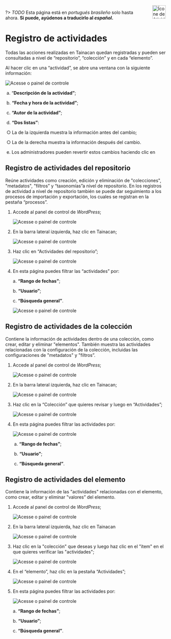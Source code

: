<div style="float: right; margin-left: 1rem;">
	<img 
		alt="Ícone de Atividades" 
		src="_assets/images/icon_logs.png"
		width="42"
		height="42">
</div>

?> _TODO_ Esta página está en _portugués brasileño_ solo hasta ahora. **Si puede, ayúdenos a traducirlo al _español_.**

# Registro de actividades

Todas las acciones realizadas en Tainacan quedan registradas y pueden ser consultadas a nivel de “repositorio”, “colección” y en cada “elemento”.

Al hacer clic en una “actividad”, se abre una ventana con la siguiente información:

![Acesse o painel de controle](_assets\images\103.png)

​ a. “**Descripción de la actividad”**;

​ b. **“Fecha y hora de la actividad”**;

​ c. **“Autor de la actividad”**;

​ d. **“Dos listas”**:

​ ○ La de la izquierda muestra la información antes del cambio;

​ ○ La de la derecha muestra la información después del cambio.

​ e. Los administradores pueden revertir estos cambios haciendo clic en

## Registro de actividades del repositorio

Reúne actividades como creación, edición y eliminación de "colecciones", "metadatos", "filtros” y “taxonomías”a nivel de repositorio. En los registros de actividad a nivel de repositorio también se puede dar seguimiento a los procesos de importación y exportación, los cuales se registran en la pestaña “procesos”.

1. Accede al panel de control de _WordPress_;

   ![Acesse o painel de controle](_assets\images\050.png)

2. En la barra lateral izquierda, haz clic en Tainacan;

   ![Acesse o painel de controle](_assets\images\051.png)

3. Haz clic en “Actividades del repositorio”;

   ![Acesse o painel de controle](_assets\images\104.png)

4. En esta página puedes filtrar las “actividades” por:

   a. **“Rango de fechas”**;

   b. **“Usuario”**;

   c. **“Búsqueda general”**.

   ![Acesse o painel de controle](_assets\images\105.png)

## Registro de actividades de la colección

Contiene la información de actividades dentro de una colección, como crear, editar y eliminar "elementos". También muestra las actividades relacionadas con la configuración de la colección, incluidas las configuraciones de "metadatos" y "filtros”.

1. Accede al panel de control de _WordPress_;

   ![Acesse o painel de controle](_assets\images\050.png)

2. En la barra lateral izquierda, haz clic en Tainacan;

   ![Acesse o painel de controle](_assets\images\051.png)

3. Haz clic en la “Colección” que quieres revisar y luego en “Actividades”;

   ![Acesse o painel de controle](_assets\images\106.png)

4. En esta página puedes filtrar las actividades por:

   ![Acesse o painel de controle](_assets\images\107.png)

   ​ a. **“Rango de fechas”**;

   ​ b. **“Usuario”**;

   ​ c. **“Búsqueda general”**.

## Registro de actividades del elemento

Contiene la información de las "actividades" relacionadas con el elemento, como crear, editar y eliminar "valores” del elemento.

1. Accede al panel de control de _WordPress_;

   ![Acesse o painel de controle](_assets\images\050.png)

2. En la barra lateral izquierda, haz clic en Tainacan

   ![Acesse o painel de controle](_assets\images\051.png)

3. Haz clic en la "colección" que deseas y luego haz clic en el "ítem" en el que quieres verificar las "actividades";

   ![Acesse o painel de controle](_assets\images\108.png)

4. En el “elemento”, haz clic en la pestaña “Actividades”;

   ![Acesse o painel de controle](_assets\images\109.png)

5. En esta página puedes filtrar las actividades por:

   ![Acesse o painel de controle](_assets\images\110.png)

   a. **“Rango de fechas”**;

   b. **“Usuario”**;

   c. **“Búsqueda general”**.
